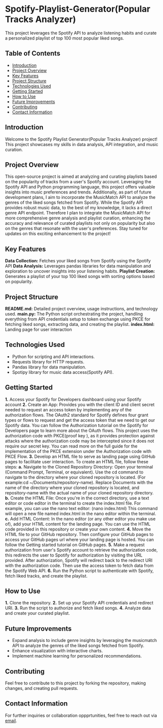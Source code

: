 # Spotify-Playlist-Generator(Popular Tracks Analyzer)
This project leverages the Spotify API to analyze listening habits and curate a personalized playlist of top 100 most popular liked songs.

## Table of Contents

- [Introduction](#introduction)
- [Project Overview](#project-overview)
- [Key Features](#key-features)
- [Project Structure](#project-structure)
- [Technologies Used](#technologies-used)
- [Getting Started](#getting-started)
- [How to Use](#how-to-use)
- [Future Improvements](#future-improvements)
- [Contributing](#contributing)
- [Contact Information](#contact-information)

## Introduction
Welcome to the Spotify Playlist Generator(Popular Tracks Analyzer) project! This project showcases my skills in data analysis, API integration, and music curation.

## Project Overview
This open-source project is aimed at analyzing and curating playlists based on the popularity of tracks from a user's Spotify account. Leveraging the Spotify API and Python programming language, this project offers valuable insights into music preferences and trends. Additionally, as part of future development plans, I aim to incorporate the MusicMatch API to analyze the genres of the liked songs fetched from Spotify. While the Spotify API provides robust music data, to the best of my knowledge, it lacks a direct genre API endpoint. Therefore I plan to integrate the MusicMatch API for more comprehensive genre analysis and playlist curation, enhancing the accuracy and relevance of curated playlists not only on popularity but also on the genres that resonate with the user's preferences. Stay tuned for updates on this exciting enhancement to the project!

## Key Features
**Data Collection:** Fetches your liked songs from Spotify using the Spotify API
**Data Analysis:** Leverages pandas libraries for data manipulation and exploration to uncover insights into your listening habits.
**Playlist Creation:** Generates a playlist of your top 100 liked songs with sorting options based on popularity.

## Project Structure
**README.md:** Detailed project overview, usage instructions, and technology used.
**main.py:** The Python script orchestrating the project, handling everything from API credentials setup to token exchange using PKCE for fetching liked songs, extracting data, and creating the playlist.
**index.html:** Landing page for user interaction

## Technologies Used
- Python for scripting and API interactions.
- Requests library for HTTP requests.
- Pandas library for data manipulation.
- Spotipy library for music data access(Spotify API).

## Getting Started
**1.** Access your Spotify for Developers dashboard using your Spotify account
**2.** Create an App: Provides you with the client ID and client secret needed to request an access token by implementing any of the authorization flows.
The OAuth2 standard for Spotify defines four grant types or flows to request and get the access token that we need to get our Spotify data. You can follow the Authorization tutorial on the Spotify for Developers page to learn more about the OAuth flows.
This project uses the authorization code with PKCE(proof key ), as it provides protection against attacks where the authorization code may be intercepted since it does not require our secret key. You can read more on the full guide for the implementation of the PKCE extension under the Authorization code with PKCE Flow.
**3.** Develop an HTML file to serve as landing page using GitHub pages to facilitate user interaction.
To create an HTML file, follow these steps:
   **a.** Navigate to the Cloned Repository Directory: Open your terminal (Command Prompt, Terminal, or equivalent).
   Use the cd command to navigate to the directory where your cloned repository is located.
   (For example:cd ~/Documents/repository-name).
   Replace Documents with the name of the directory where your cloned repository is located, and repository-name with the actual name of your cloned repository directory.
   **b.** Create the HTML File: Once you're in the correct directory, use a text editor or code editor in the terminal to create the index.html file. For example, you can use the nano text editor:
   (nano index.html)
   This command will open a new file named index.html in the nano editor within the terminal.
   **c.** Add HTML Content: In the nano editor (or any other editor you make use of), add your HTML content for the landing page. You can use the HTML code provided in this repository or create your own content.
**4.** Move the HTML file to your GitHub repository. Then configure your GitHub pages to access your GitHub pages url where your landing page is hosted. You can follow the Getting started tutorial on GitHub pages.
**5.** Make a request authorization from user's Spotify account to retrieve the authorization code, this redirects the user to Spotify for authorization by visiting the URL provided.
After authorization, Spotify will redirect back to the redirect URI with the authorization code. Then use the access token to fetch data from the Spotify Web API.
**6.** Run the Python script to authenticate with Spotify, fetch liked tracks, and create the playlist.

## How to Use
**1.** Clone the repository.
**2.** Set up your Spotify API credentials and redirect URI.
**3.** Run the script to authorize and fetch liked songs.
**4.** Analyze data and create your curated playlist.

## Future Improvements
- Expand analysis to include genre insights by leveraging the musicmatch API to analyze the genres of the liked songs fetched from Spotify.
- Enhance visualization with interactive charts.
- Implement machine learning for personalized recommendations.

## Contributing
Feel free to contribute to this project by forking the repository, making changes, and creating pull requests.

## Contact Information
For further inquiries or collaboration oppprtunities, feel free to reach out via [email](segunbakare.d@gmail.com).
